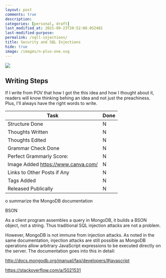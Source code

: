 ```yaml
---
layout: post
comments: true
description:
categories: [personal, draft]
last_modified_at: 2021-09-23T20:52:08.052481
last-modified-purpose:
permalink: /sqll-injections/
title: Security and SQL Injections
hide: true
image: /images/n-plus-one.svg
---
```

![](/images/switch-jobs.jpg)

## Writing Steps

If I write from POV that how I got the this idea and how I thought about it, readers will know thinking behing an idea and not just the preachiness. Plus, I'll always have the right words to write.

| Task                        | Done |
|-----------------------------|------|
| Structure Done              | N    |
| Thoughts Written            | N    |
| Thoughts Edited             | N    |
| Grammar Check Done          | N    |
| Perfect Grammarly Score:    | N    |
| Image Added  https://www.canva.com/                | N    |
| Links to Other Posts if Any | N    |
| Tags Added                  | N    |
| Released Publically         | N    |

o summarize the MongoDB documentation

BSON

As a client program assembles a query in MongoDB, it builds a BSON object, not a string. Thus traditional SQL injection attacks are not a problem.

However, MongoDB is not immune from injection attacks. As noted in the same documentation, injection attacks are still possible as MongoDB operations allow arbitrary JavaScript expressions to be executed directly on the server. The documentation goes into this in detail:

http://docs.mongodb.org/manual/faq/developers/#javascript

https://stackoverflow.com/a/5021531